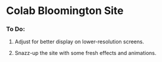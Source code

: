 # Colab Bloomington Site

### To Do:

1. Adjust for better display on lower-resolution screens.

2. Snazz-up the site with some fresh effects and animations.
